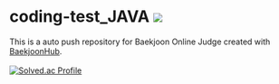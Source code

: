 # coding-test_JAVA <img src="https://img.shields.io/badge/JAVA-007396?style=flat-square&logo=JAVA&logoColor=white"/>
This is a auto push repository for Baekjoon Online Judge created with [BaekjoonHub](https://github.com/BaekjoonHub/BaekjoonHub).<br><br>
[![Solved.ac Profile](http://mazassumnida.wtf/api/v2/generate_badge?boj=codud0901)](https://solved.ac/codud0901/)
